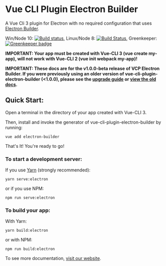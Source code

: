 # Vue CLI Plugin Electron Builder

A Vue Cli 3 plugin for Electron with no required configuration that uses [Electron Builder](https://www.electron.build/).

Win/Node 10: [![Build status](https://ci.appveyor.com/api/projects/status/tyrr8kemli4vfll7?svg=true)](https://ci.appveyor.com/project/nklayman/vue-cli-plugin-electron-builder), Linux/Node 8: [![Build Status](https://travis-ci.org/nklayman/vue-cli-plugin-electron-builder.svg?branch=master)](https://travis-ci.org/nklayman/vue-cli-plugin-electron-builder), Greenkeeper: [![Greenkeeper badge](https://badges.greenkeeper.io/nklayman/vue-cli-plugin-electron-builder.svg)](https://greenkeeper.io/)

**IMPORTANT: Your app must be created with Vue-CLI 3 (vue create my-app), will not work with Vue-CLI 2 (vue init webpack my-app)!**

**IMPORTANT: These docs are for the v1.0.0-beta release of VCP Electron Builder. If you were previously using an older version of vue-cli-plugin-electron-builder (<1.0.0), please see the [upgrade guide](https://nklayman.github.io/vue-cli-plugin-electron-builder/guide/upgrading.html) or [view the old docs](https://github.com/nklayman/vue-cli-plugin-electron-builder/tree/legacy).**

## Quick Start:

Open a terminal in the directory of your app created with Vue-CLI 3.

Then, install and invoke the generator of vue-cli-plugin-electron-builder by running:

`vue add electron-builder`

That's It! You're ready to go!

### To start a development server:

If you use [Yarn](https://yarnpkg.com/en/) (strongly recommended):

`yarn serve:electron`

or if you use NPM:

`npm run serve:electron`

### To build your app:

With Yarn:

`yarn build:electron`

or with NPM:

`npm run build:electron`

To see more documentation, [visit our website](https://nklayman.github.io/vue-cli-plugin-electron-builder/).

